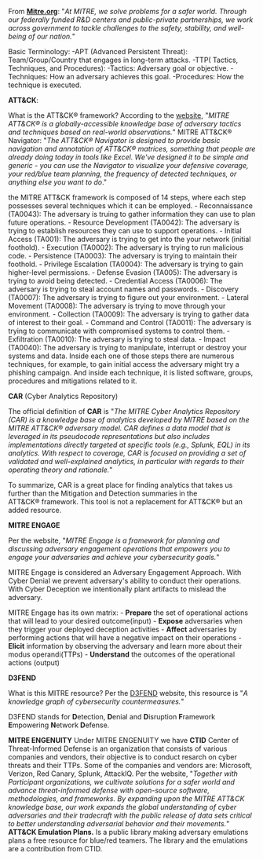 From [**Mitre.org**](https://www.mitre.org/about/corporate-overview): "_At MITRE, we solve problems for a safer world. Through our federally funded R&D centers and public-private partnerships, we work across government to tackle challenges to the safety, stability, and well-being of our nation._"

Basic Terminology:
	-APT (Advanced Persistent Threat): Team/Group/Country that engages in long-term attacks.
	-TTP( Tactics, Techniques, and Procedures): 
		-Tactics: Adversary goal or objective.
		-Techniques: How an adversary achieves this goal.
		-Procedures: How the technique is executed.

**ATT&CK**:

What is the ATT&CK® framework? According to the [website](https://attack.mitre.org/), "_MITRE ATT&CK® is a globally-accessible knowledge base of adversary tactics and techniques based on real-world observations._"
	MITRE ATT&CK® Navigator: "_The ATT&CK® Navigator is designed to provide basic navigation and annotation of ATT&CK® matrices, something that people are already doing today in tools like Excel. We've designed it to be simple and generic - you can use the Navigator to visualize your defensive coverage, your red/blue team planning, the frequency of detected techniques, or anything else you want to do_."

the MITRE ATT&CK framework is composed of 14 steps, where each step possesses several techniques which it can be employed.
	- Reconnaissance (TA0043): The adversary is truing to gather information they can use to plan future operations.
	- Resource Development (TA0042): The adversary is trying to establish resources they can use to support operations.
	- Initial Access (TA001): The adversary is trying to get into the your network (initial foothold).
	-  Execution (TA0002): The adversary is trying to run malicious code.
	- Persistence (TA0003): The adversary is trying to maintain their foothold.
	- Privilege Escalation (TA0004): The adversary is trying to gain higher-level permissions.
	- Defense Evasion (TA005): The adversary is trying to avoid being detected.
	- Credential Access (TA0006): The adversary is trying to steal account names and passwords.
	- Discovery (TA0007): The adversary is trying to figure out your environment.
	- Lateral Movement (TA0008):  The adversary is trying to move through your environment.
	- Collection (TA0009): The adversary is trying to gather data of interest to their goal.
	- Command and Control (TA0011): The adversary is trying to communicate with compromised systems to control them.
	- Exfiltration (TA0010): The adversary is trying to steal data.
	- Impact (TA0040): The adversary is trying to manipulate, interrupt or destroy your systems and data.
Inside each one of those steps there are numerous techniques, for example, to gain initial access the adversary might try a phishing campaign. And inside each technique, it is listed software, groups, procedures and mitigations related to it.

**CAR** (Cyber Analytics Repository)

The official definition of **CAR** is "_The MITRE Cyber Analytics Repository (CAR) is a knowledge base of analytics developed by MITRE based on the MITRE ATT&CK_® _adversary model. CAR defines a data model that is leveraged in its pseudocode representations but also includes implementations directly targeted at specific tools (e.g., Splunk, EQL) in its analytics. With respect to coverage, CAR is focused on providing a set of validated and well-explained analytics, in particular with regards to their operating theory and rationale._"

To summarize, CAR is a great place for finding analytics that takes us further than the Mitigation and Detection summaries in the ATT&CK® framework. This tool is not a replacement for ATT&CK® but an added resource.

**MITRE ENGAGE**

Per the website, "_MITRE Engage is a framework for planning and discussing adversary engagement operations that empowers you to engage your adversaries and achieve your cybersecurity goals._"

MITRE Engage is considered an Adversary Engagement Approach.
With Cyber Denial we prevent adversary's ability to conduct their operations.
With Cyber Deception we intentionally plant artifacts to mislead the adversary.

MITRE Engage has its own matrix:
	- **Prepare** the set of operational actions that will lead to your desired outcome(input)
	- **Expose** adversaries when they trigger your deployed deception activities
	- **Affect** adversaries by performing actions that will have a negative impact on their operations
	- **Elicit** information by observing the adversary and learn more about their modus operandi(TTPs)
	- **Understand** the outcomes of the operational actions (output)

**D3FEND**

What is this MITRE resource? Per the [D3FEND](https://d3fend.mitre.org/) website, this resource is "_A knowledge graph of cybersecurity countermeasures._"

D3FEND stands for **D**etection, **D**enial and **D**isruption **F**ramework **E**mpowering **N**etwork **D**efense.

**MITRE ENGENUITY**
Under MITRE ENGENUITY we have
	**CTID**
		Center of Threat-Informed Defense is an organization that consists of various companies and vendors, their objective is to conduct resarch on cyber threats and their TTPs.
		Some of the companies and vendors are: Microsoft, Verizon, Red Canary, Splunk, AttackIQ.
		Per the website, "_Together with Participant organizations, we cultivate solutions for a safer world and advance threat-informed defense with open-source software, methodologies, and frameworks. By expanding upon the MITRE ATT&CK knowledge base, our work expands the global understanding of cyber adversaries and their tradecraft with the public release of data sets critical to better understanding adversarial behavior and their movements._"
		**ATT&CK Emulation Plans.**
		Is a public library making adversary emulations plans a free resource for blue/red teamers. The library and the emulations are a contribution from CTID.
		